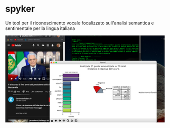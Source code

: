 # spyker
Un tool per il riconoscimento vocale focalizzato sull'analisi semantica e sentimentale per la lingua italiana

![Screenshot](screen.png)



